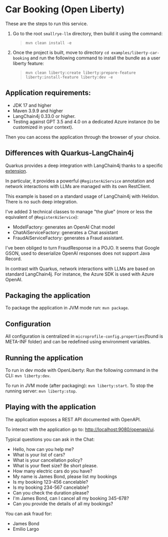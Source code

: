 # Car Booking (Open Liberty)

These are the steps to run this service.

1. Go to the root `smallrye-llm` directory, then build it using the command:
 	> `mvn clean install -e`
2. Once the project is built, move to directory `cd examples/liberty-car-booking` and run the following command to install the bundle as a user liberty feature:
 	> `mvn clean liberty:create liberty:prepare-feature liberty:install-feature liberty:dev -e`
 	
## Application requirements:
- JDK 17 and higher
- Maven 3.9.9 and higher
- LangChain4j 0.33.0 or higher.
- Testing against GPT 3.5 and 4.0 on a dedicated Azure instance (to be customized in your context). 

Then you can access the application through the browser of your choice.

## Differences with Quarkus-LangChain4j

Quarkus provides a deep integration with LangChain4j thanks to a specific [extension](https://docs.quarkiverse.io/quarkus-langchain4j/dev/index.html).

In particular, it provides a powerful `@RegisterAiService` annotation and network interactions with LLMs are managed with its own RestClient.

This example is based on a standard usage of LangChain4j with Helidon. There is no such deep integration. 

I've added 3 technical classes to manage "the glue" (more or less the equivalent of `@RegisterAiService`):

* ModelFactory: generates an OpenAI Chat model
* ChatAiServiceFactory: generates a Chat assistant
* FraudAiServiceFactory: generates a Fraud assistant.

I've been obliged to turn FraudResponse in a POJO. It seems that Google GSON, used to deserialize OpenAI responses does not support Java Record.

In contrast with Quarkus, network interactions with LLMs are based on standard LangChain4j. For instance, the Azure SDK is used with Azure OpenAI.

## Packaging the application

To package the application in JVM mode run: `mvn package`.

## Configuration

All configuration is centralized in `microprofile-config.properties`(found is META-INF folder) and can be redefined using environment variables.

## Running the application

To run in dev mode with OpenLiberty: Run the following command in the CLI: `mvn liberty:dev`.

To run in JVM mode (after packaging): `mvn liberty:start`. To stop the running server: `mvn liberty:stop`.


## Playing with the application

The application exposes a REST API documented with OpenAPI. 

To interact with the application go to: [http://localhost:9080/openapi/ui](http://localhost:8080/openapi/ui).


Typical questions you can ask in the Chat:

* Hello, how can you help me?
* What is your list of cars?
* What is your cancellation policy?
* What is your fleet size? Be short please.
* How many electric cars do you have?
* My name is James Bond, please list my bookings
* Is my booking 123-456 cancelable?
* Is my booking 234-567 cancelable?
* Can you check the duration please?
* I'm James Bond, can I cancel all my booking 345-678?
* Can you provide the details of all my bookings?

You can ask fraud for:

* James Bond
* Emilio Largo
